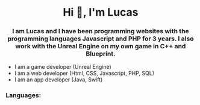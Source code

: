 <h1 align="center">Hi 👋, I'm Lucas</h1>
<h3 align="center">I am Lucas and I have been programming websites with the programming languages Javascript and PHP for 3 years. I also work with the Unreal Engine on my own game in C++ and Blueprint.</h3>



- I am a game developer (Unreal Engine)
- I am a web developer (Html, CSS, Javascript, PHP, SQL)
- I am an app developer (Java, Swift)


<h3 align="left">Languages:</h3>



